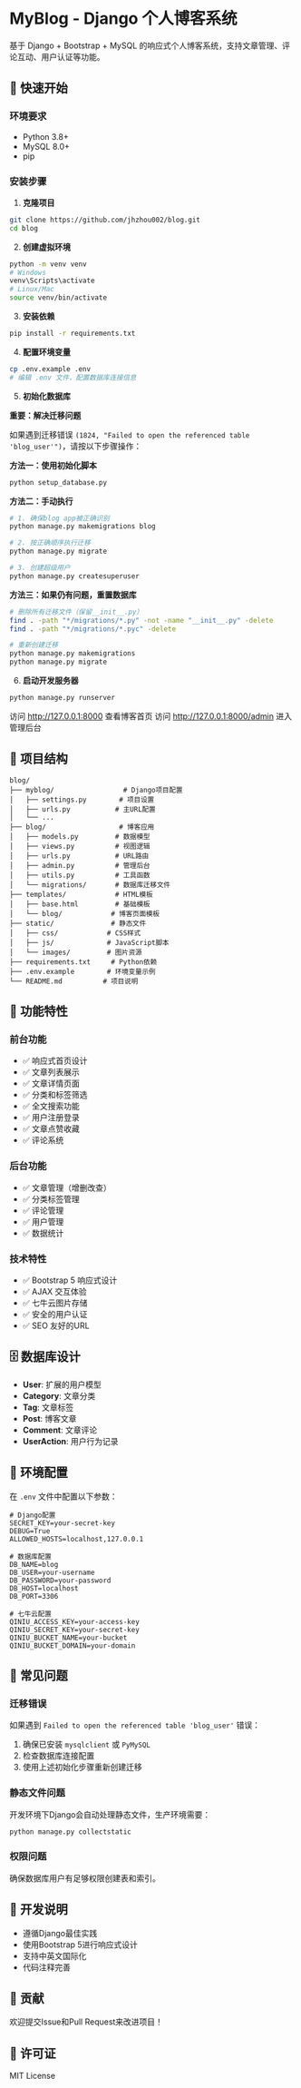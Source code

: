 # MyBlog - Django 个人博客系统

基于 Django + Bootstrap + MySQL 的响应式个人博客系统，支持文章管理、评论互动、用户认证等功能。

## 🚀 快速开始

### 环境要求

- Python 3.8+
- MySQL 8.0+
- pip

### 安装步骤

1. **克隆项目**
```bash
git clone https://github.com/jhzhou002/blog.git
cd blog
```

2. **创建虚拟环境**
```bash
python -m venv venv
# Windows
venv\Scripts\activate
# Linux/Mac
source venv/bin/activate
```

3. **安装依赖**
```bash
pip install -r requirements.txt
```

4. **配置环境变量**
```bash
cp .env.example .env
# 编辑 .env 文件，配置数据库连接信息
```

5. **初始化数据库**

**重要：解决迁移问题**

如果遇到迁移错误 `(1824, "Failed to open the referenced table 'blog_user'")`，请按以下步骤操作：

**方法一：使用初始化脚本**
```bash
python setup_database.py
```

**方法二：手动执行**
```bash
# 1. 确保blog app被正确识别
python manage.py makemigrations blog

# 2. 按正确顺序执行迁移
python manage.py migrate

# 3. 创建超级用户
python manage.py createsuperuser
```

**方法三：如果仍有问题，重置数据库**
```bash
# 删除所有迁移文件（保留__init__.py）
find . -path "*/migrations/*.py" -not -name "__init__.py" -delete
find . -path "*/migrations/*.pyc" -delete

# 重新创建迁移
python manage.py makemigrations
python manage.py migrate
```

6. **启动开发服务器**
```bash
python manage.py runserver
```

访问 http://127.0.0.1:8000 查看博客首页
访问 http://127.0.0.1:8000/admin 进入管理后台

## 📁 项目结构

```
blog/
├── myblog/                 # Django项目配置
│   ├── settings.py        # 项目设置
│   ├── urls.py           # 主URL配置
│   └── ...
├── blog/                  # 博客应用
│   ├── models.py         # 数据模型
│   ├── views.py          # 视图逻辑
│   ├── urls.py           # URL路由
│   ├── admin.py          # 管理后台
│   ├── utils.py          # 工具函数
│   └── migrations/       # 数据库迁移文件
├── templates/            # HTML模板
│   ├── base.html         # 基础模板
│   └── blog/            # 博客页面模板
├── static/              # 静态文件
│   ├── css/            # CSS样式
│   ├── js/             # JavaScript脚本
│   └── images/         # 图片资源
├── requirements.txt     # Python依赖
├── .env.example        # 环境变量示例
└── README.md          # 项目说明
```

## 🔧 功能特性

### 前台功能
- ✅ 响应式首页设计
- ✅ 文章列表展示
- ✅ 文章详情页面
- ✅ 分类和标签筛选
- ✅ 全文搜索功能
- ✅ 用户注册登录
- ✅ 文章点赞收藏
- ✅ 评论系统

### 后台功能
- ✅ 文章管理（增删改查）
- ✅ 分类标签管理
- ✅ 评论管理
- ✅ 用户管理
- ✅ 数据统计

### 技术特性
- ✅ Bootstrap 5 响应式设计
- ✅ AJAX 交互体验
- ✅ 七牛云图片存储
- ✅ 安全的用户认证
- ✅ SEO 友好的URL

## 🗄️ 数据库设计

- **User**: 扩展的用户模型
- **Category**: 文章分类
- **Tag**: 文章标签
- **Post**: 博客文章
- **Comment**: 文章评论
- **UserAction**: 用户行为记录

## 🔐 环境配置

在 `.env` 文件中配置以下参数：

```env
# Django配置
SECRET_KEY=your-secret-key
DEBUG=True
ALLOWED_HOSTS=localhost,127.0.0.1

# 数据库配置
DB_NAME=blog
DB_USER=your-username
DB_PASSWORD=your-password
DB_HOST=localhost
DB_PORT=3306

# 七牛云配置
QINIU_ACCESS_KEY=your-access-key
QINIU_SECRET_KEY=your-secret-key
QINIU_BUCKET_NAME=your-bucket
QINIU_BUCKET_DOMAIN=your-domain
```

## 🚨 常见问题

### 迁移错误
如果遇到 `Failed to open the referenced table 'blog_user'` 错误：
1. 确保已安装 `mysqlclient` 或 `PyMySQL`
2. 检查数据库连接配置
3. 使用上述初始化步骤重新创建迁移

### 静态文件问题
开发环境下Django会自动处理静态文件，生产环境需要：
```bash
python manage.py collectstatic
```

### 权限问题
确保数据库用户有足够权限创建表和索引。

## 📝 开发说明

- 遵循Django最佳实践
- 使用Bootstrap 5进行响应式设计
- 支持中英文国际化
- 代码注释完善

## 🤝 贡献

欢迎提交Issue和Pull Request来改进项目！

## 📄 许可证

MIT License